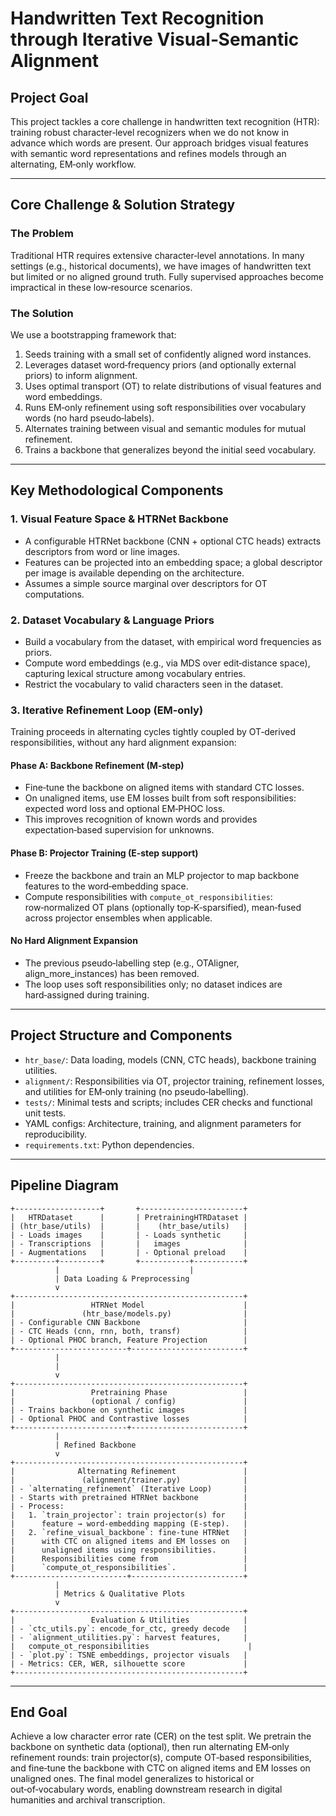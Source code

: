 # Handwritten Text Recognition through Iterative Visual‑Semantic Alignment

## Project Goal

This project tackles a core challenge in handwritten text recognition (HTR): training robust character‑level recognizers when we do not know in advance which words are present. Our approach bridges visual features with semantic word representations and refines models through an alternating, EM‑only workflow.

---

## Core Challenge & Solution Strategy

### The Problem

Traditional HTR requires extensive character‑level annotations. In many settings (e.g., historical documents), we have images of handwritten text but limited or no aligned ground truth. Fully supervised approaches become impractical in these low‑resource scenarios.

### The Solution

We use a bootstrapping framework that:

1. Seeds training with a small set of confidently aligned word instances.
2. Leverages dataset word‑frequency priors (and optionally external priors) to inform alignment.
3. Uses optimal transport (OT) to relate distributions of visual features and word embeddings.
4. Runs EM‑only refinement using soft responsibilities over vocabulary words (no hard pseudo‑labels).
5. Alternates training between visual and semantic modules for mutual refinement.
6. Trains a backbone that generalizes beyond the initial seed vocabulary.

---

## Key Methodological Components

### 1. Visual Feature Space & HTRNet Backbone

- A configurable HTRNet backbone (CNN + optional CTC heads) extracts descriptors from word or line images.
- Features can be projected into an embedding space; a global descriptor per image is available depending on the architecture.
- Assumes a simple source marginal over descriptors for OT computations.

### 2. Dataset Vocabulary & Language Priors

- Build a vocabulary from the dataset, with empirical word frequencies as priors.
- Compute word embeddings (e.g., via MDS over edit‑distance space), capturing lexical structure among vocabulary entries.
- Restrict the vocabulary to valid characters seen in the dataset.

### 3. Iterative Refinement Loop (EM‑only)

Training proceeds in alternating cycles tightly coupled by OT‑derived responsibilities, without any hard alignment expansion:

#### Phase A: Backbone Refinement (M‑step)

- Fine‑tune the backbone on aligned items with standard CTC losses.
- On unaligned items, use EM losses built from soft responsibilities: expected word loss and optional EM‑PHOC loss.
- This improves recognition of known words and provides expectation‑based supervision for unknowns.

#### Phase B: Projector Training (E‑step support)

- Freeze the backbone and train an MLP projector to map backbone features to the word‑embedding space.
- Compute responsibilities with `compute_ot_responsibilities`: row‑normalized OT plans (optionally top‑K‑sparsified), mean‑fused across projector ensembles when applicable.

#### No Hard Alignment Expansion

- The previous pseudo‑labelling step (e.g., OTAligner, align_more_instances) has been removed.
- The loop uses soft responsibilities only; no dataset indices are hard‑assigned during training.

---

## Project Structure and Components

- `htr_base/`: Data loading, models (CNN, CTC heads), backbone training utilities.
- `alignment/`: Responsibilities via OT, projector training, refinement losses, and utilities for EM‑only training (no pseudo‑labelling).
- `tests/`: Minimal tests and scripts; includes CER checks and functional unit tests.
- YAML configs: Architecture, training, and alignment parameters for reproducibility.
- `requirements.txt`: Python dependencies.

---

## Pipeline Diagram

```
+-------------------+       +-----------------------+
|   HTRDataset      |       | PretrainingHTRDataset |
| (htr_base/utils)  |       |    (htr_base/utils)   |
| - Loads images    |       | - Loads synthetic     |
| - Transcriptions  |       |   images              |
| - Augmentations   |       | - Optional preload    |
+---------+---------+       +-----------+-----------+
          |                             |
          | Data Loading & Preprocessing
          v
+---------------------------------------------------+
|                 HTRNet Model                      |
|               (htr_base/models.py)                |
| - Configurable CNN Backbone                       |
| - CTC Heads (cnn, rnn, both, transf)              |
| - Optional PHOC branch, Feature Projection        |
+-------------------------+-------------------------+
          |
          |
          v
+---------------------------------------------------+
|                 Pretraining Phase                 |
|                 (optional / config)               |
| - Trains backbone on synthetic images             |
| - Optional PHOC and Contrastive losses            |
+-------------------------+-------------------------+
          |
          | Refined Backbone
          v
+---------------------------------------------------+
|              Alternating Refinement               |
|               (alignment/trainer.py)              |
| - `alternating_refinement` (Iterative Loop)       |
| - Starts with pretrained HTRNet backbone          |
| - Process:                                        |
|   1. `train_projector`: train projector(s) for    |
|      feature → word‑embedding mapping (E‑step).   |
|   2. `refine_visual_backbone`: fine‑tune HTRNet   |
|      with CTC on aligned items and EM losses on   |
|      unaligned items using responsibilities.      |
|      Responsibilities come from                   |
|      `compute_ot_responsibilities`.               |
+-------------------------+-------------------------+
          |
          | Metrics & Qualitative Plots
          v
+---------------------------------------------------+
|                 Evaluation & Utilities            |
| - `ctc_utils.py`: encode_for_ctc, greedy decode   |
| - `alignment_utilities.py`: harvest features,     |
|   compute_ot_responsibilities                      |
| - `plot.py`: TSNE embeddings, projector visuals   |
| - Metrics: CER, WER, silhouette score             |
+---------------------------------------------------+
```

---

## End Goal

Achieve a low character error rate (CER) on the test split. We pretrain the backbone on synthetic data (optional), then run alternating EM‑only refinement rounds: train projector(s), compute OT‑based responsibilities, and fine‑tune the backbone with CTC on aligned items and EM losses on unaligned ones. The final model generalizes to historical or out‑of‑vocabulary words, enabling downstream research in digital humanities and archival transcription.

